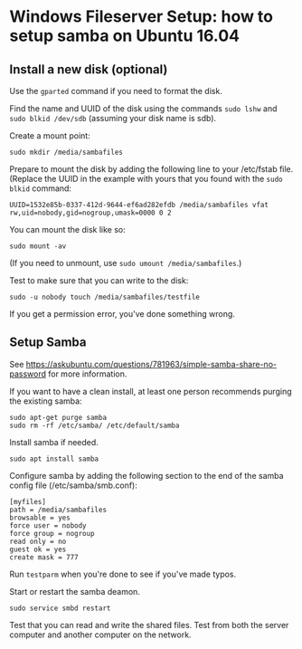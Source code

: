 # Windows Fileserver Setup: how to setup samba on Ubuntu 16.04

## Install a new disk (optional)

Use the `gparted` command if you need to format the disk.

Find the name and UUID of the disk using the commands `sudo lshw` and
`sudo blkid /dev/sdb` (assuming your disk name is sdb).

Create a mount point:

    sudo mkdir /media/sambafiles

Prepare to mount the disk by adding the following line to your
/etc/fstab file. (Replace the UUID in the example with yours that you found with
the `sudo blkid` command: 

	UUID=1532e85b-0337-412d-9644-ef6ad282efdb /media/sambafiles vfat
    rw,uid=nobody,gid=nogroup,umask=0000 0 2

You can mount the disk like so:

    sudo mount -av

(If you need to unmount, use `sudo umount /media/sambafiles`.)

Test to make sure that you can write to the disk:

	sudo -u nobody touch /media/sambafiles/testfile

If you get a permission error, you've done something wrong. 

## Setup Samba

See
https://askubuntu.com/questions/781963/simple-samba-share-no-password
for more information.

If you want to have a clean install, at least one person recommends
purging the existing samba:

	sudo apt-get purge samba
	sudo rm -rf /etc/samba/ /etc/default/samba

Install samba if needed.

    sudo apt install samba

Configure samba by adding the following section to the end of the
samba config file (/etc/samba/smb.conf):

	[myfiles]
	path = /media/sambafiles
	browsable = yes
	force user = nobody
	force group = nogroup
	read only = no
	guest ok = yes
	create mask = 777

Run `testparm` when you're done to see if you've made typos.

Start or restart the samba deamon.

	sudo service smbd restart

Test that you can read and write the shared files. Test from both the
server computer and another computer on the network.

